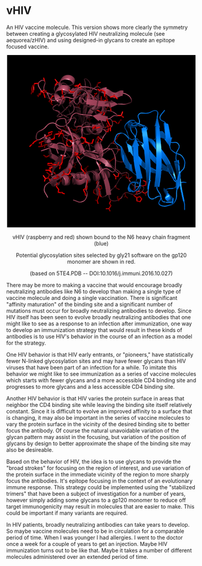 # vHIV
An HIV vaccine molecule. This version shows more clearly the symmetry between creating a glycosylated HIV neutralizing molecule (see aequorea/zHIV) and using designed-in glycans to create an epitope focused vaccine.
<p align="center">
  <img src="vHIV2.png" width="500"/>
</p>
<p align="center">
  vHIV (raspberry and red) shown bound to the N6 heavy chain fragment (blue)
</p>
<p align="center">
  Potential glycosylation sites selected by gly21 software on the gp120 monomer are shown in red.
</p>
<p align="center">
  (based on 5TE4.PDB -- DOI:10.1016/j.immuni.2016.10.027)
</p>
<p>
There may be more to making a vaccine that would encourage broadly neutralizing antibodies like N6 to develop than making a single type of vaccine molecule and doing a single vaccination. There is significant "affinity maturation" of the binding site and a significant number of mutations must occur for broadly neutralizing antibodies to develop. Since HIV itself has been seen to evolve broadly neutralizing antibodies that one might like to see as a response to an infection after immunization, one way to develop an immunization strategy that would result in these kinds of antibodies is to use HIV's behavior in the course of an infection as a model for the strategy.
</p>
<p>
One HIV behavior is that HIV early entrants, or "pioneers," have statistically fewer N-linked glycosylation sites and may have fewer glycans than HIV viruses that have been part of an infection for a while. To imitate this behavior we might like to see immunization as a series of vaccine molecules which starts with fewer glycans and a more accessible CD4 binding site and progresses to more glycans and a less accessible CD4 binding site. 
</p>
<p>
Another HIV behavior is that HIV varies the protein surface in areas that neighbor the CD4 binding site while leaving the binding site itself relatively constant. Since it is difficult to evolve an improved affinity to a surface that is changing, it may also be important in the series of vaccine molecules to vary the protein surface in the vicinity of the desired binding site to better focus the antibody. Of course the natural unavoidable variation of the glycan pattern may assist in the focusing, but variation of the position of glycans by design to better approximate the shape of the binding site may also be desireable.
</p>
<p>
Based on the behavior of HIV, the idea is to use glycans to provide the "broad strokes" for focusing on the region of interest, and use variation of the protein surface in the immediate vicinity of the region to more sharply focus the antibodies. It's epitope focusing in the context of an evolutionary immune response. This strategy could be implemented using the "stabilized trimers" that have been a subject of investigation for a number of years, however simply adding some glycans to a gp120 monomer to reduce off target immunogenicity may result in molecules that are easier to make. This could be important if many variants are required.
</p>
<p>
In HIV patients, broadly neutralizing antibodies can take years to develop. So maybe vaccine molecules need to be in circulation for a comparable period of time. When I was younger I had allergies. I went to the doctor once a week for a couple of years to get an injection. Maybe HIV immunization turns out to be like that. Maybe it takes a number of different molecules administered over an extended period of time.
</p>
